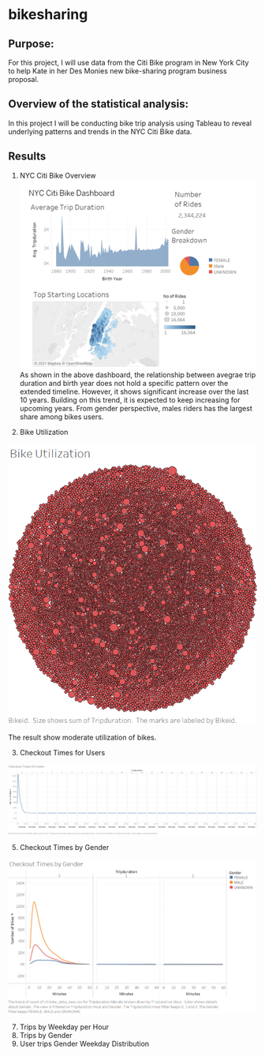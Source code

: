 # bikesharing
## Purpose:
For this project, I will use data from the Citi Bike program in New York City to help Kate in her Des Monies new bike-sharing program business proposal.

## Overview of the statistical analysis:
In this project I will be conducting bike trip analysis using Tableau to reveal underlying patterns and trends in the NYC Citi Bike data.

## Results
1. NYC Citi Bike Overview
![CitiBikeOverview](images/NYC_Citi_Bike.png)
As shown in the above dashboard, the relationship between avegrae trip duration and birth year does not hold a specific pattern over the extended timeline. However, it shows significant increase over the last 10 years. Building on this trend, it is expected to keep increasing for upcoming years. From gender perspective, males riders has the largest share among bikes users.

2. Bike Utilization

![BikeUtilization](images/BikeUtilization.png)

The result show moderate utilization of bikes.

3. Checkout Times for Users

![CheckouttimePerUser](images/CheckoutTimesforUsers.png)

5. Checkout Times by Gender

![checkoutTimeByGender](images/CheckoutTimesbyGender.png)

7. Trips by Weekday per Hour
8. Trips by Gender
9. User trips Gender Weekday Distribution
